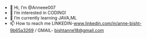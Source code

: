 - 👋 Hi, I’m @Anneee007
- 👀 I’m interested in CODING!
- 🌱 I’m currently learning JAVA,ML
- 📫 How to reach me LINKEDIN-www.linkedin.com/in/anne-bisht-9b65a3269 / GMAIL- bishtanne18@gmail.com


<!---
Anneee007/Anneee007 is a ✨ special ✨ repository because its `README.md` (this file) appears on your GitHub profile.
You can click the Preview link to take a look at your changes.
--->
